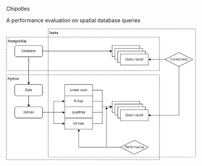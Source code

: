 Chipotles

A performance evaluation on spatial database queries  

![alt text](https://github.com/SuchPige/Chipotles/blob/[branch]/task_design.png?raw=true)
